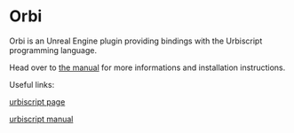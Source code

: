 # Orbi

Orbi is an Unreal Engine plugin providing bindings with the Urbiscript programming language.

Head over to [the manual](manual.md) for more informations and installation instructions.

Useful links:

[urbiscript page](https://github.com/urbiforge/urbi)

[urbiscript manual](https://github.com/urbiforge/urbi/blob/master/doc/urbi-sdk.pdf)
